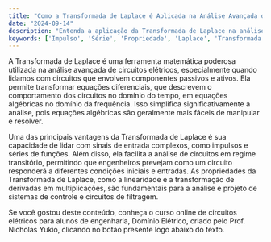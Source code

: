 ```yaml
---
title: "Como a Transformada de Laplace é Aplicada na Análise Avançada de Circuitos?"
date: "2024-09-14"
description: "Entenda a aplicação da Transformada de Laplace na análise avançada de circuitos elétricos."
keywords: ['Impulso', 'Série', 'Propriedade', 'Laplace', 'Transformada', 'passivo', 'transformada']
---
```


A Transformada de Laplace é uma ferramenta matemática poderosa utilizada na análise avançada de circuitos elétricos, especialmente quando lidamos com circuitos que envolvem componentes passivos e ativos. Ela permite transformar equações diferenciais, que descrevem o comportamento dos circuitos no domínio do tempo, em equações algébricas no domínio da frequência. Isso simplifica significativamente a análise, pois equações algébricas são geralmente mais fáceis de manipular e resolver.

Uma das principais vantagens da Transformada de Laplace é sua capacidade de lidar com sinais de entrada complexos, como impulsos e séries de funções. Além disso, ela facilita a análise de circuitos em regime transitório, permitindo que engenheiros prevejam como um circuito responderá a diferentes condições iniciais e entradas. As propriedades da Transformada de Laplace, como a linearidade e a transformação de derivadas em multiplicações, são fundamentais para a análise e projeto de sistemas de controle e circuitos de filtragem.

Se você gostou deste conteúdo, conheça o curso online de circuitos elétricos para alunos de engenharia, Domínio Elétrico, criado pelo Prof. Nicholas Yukio, clicando no botão presente logo abaixo do texto.